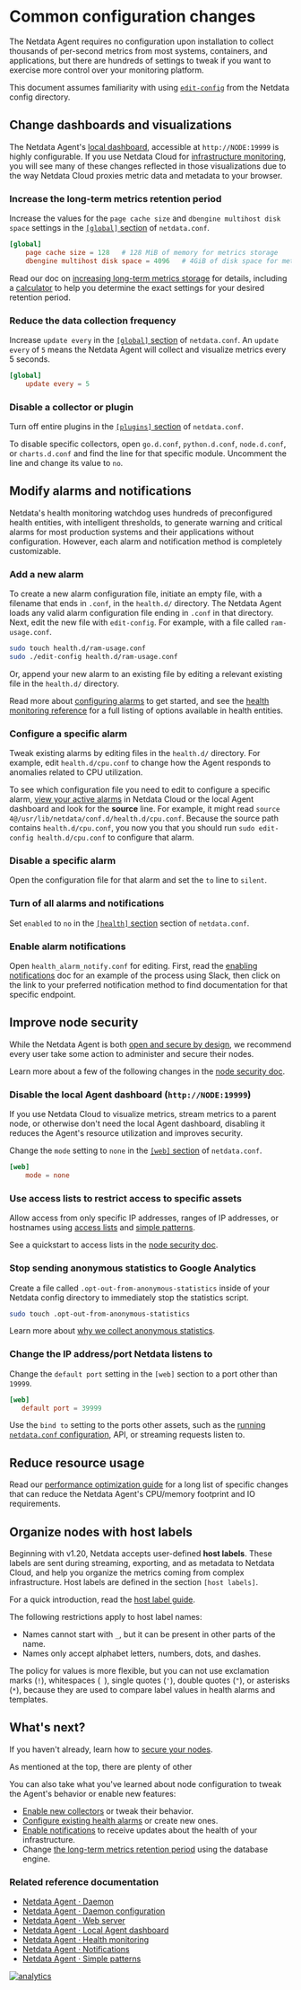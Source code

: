 <!--
title: "Common configuration changes"
description: "See the most popular configuration changes to make to the Netdata Agent, including longer metrics retention, reduce sampling, and more."
custom_edit_url: https://github.com/netdata/netdata/edit/master/docs/configure/common-changes.md
-->

# Common configuration changes

The Netdata Agent requires no configuration upon installation to collect thousands of per-second metrics from most
systems, containers, and applications, but there are hundreds of settings to tweak if you want to exercise more control
over your monitoring platform.

This document assumes familiarity with using [`edit-config`](/docs/configure/nodes.md) from the Netdata config
directory.

## Change dashboards and visualizations

The Netdata Agent's [local dashboard](/web/gui/README.md), accessible at `http://NODE:19999` is highly configurable. If
you use Netdata Cloud for [infrastructure monitoring](/docs/quickstart/infrastructure.md), you will see many of these
changes reflected in those visualizations due to the way Netdata Cloud proxies metric data and metadata to your browser.

### Increase the long-term metrics retention period

Increase the values for the `page cache size` and `dbengine multihost disk space` settings in the [`[global]`
section](/daemon/config/README.md#global-section-options) of `netdata.conf`.

```conf
[global]
    page cache size = 128   # 128 MiB of memory for metrics storage
    dbengine multihost disk space = 4096   # 4GiB of disk space for metrics storage
```

Read our doc on [increasing long-term metrics storage](/docs/store/change-metrics-storage.md) for details, including a
[calculator](/docs/store/change-metrics-storage.md#calculate-the-system-resources-RAM-disk-space-needed-to-store-metrics)
to help you determine the exact settings for your desired retention period.

### Reduce the data collection frequency

Increase `update every` in the [`[global]` section](/daemon/config/README.md#global-section-options) of `netdata.conf`.
An `update every` of `5` means the Netdata Agent will collect and visualize metrics every 5 seconds.

```conf
[global]
    update every = 5
```

### Disable a collector or plugin

Turn off entire plugins in the [`[plugins]` section](/daemon/config/README.md#plugins-section-options) of
`netdata.conf`.

To disable specific collectors, open `go.d.conf`, `python.d.conf`, `node.d.conf`, or `charts.d.conf` and find the line
for that specific module. Uncomment the line and change its value to `no`.

## Modify alarms and notifications

Netdata's health monitoring watchdog uses hundreds of preconfigured health entities, with intelligent thresholds, to
generate warning and critical alarms for most production systems and their applications without configuration. However,
each alarm and notification method is completely customizable.

### Add a new alarm

To create a new alarm configuration file, initiate an empty file, with a filename that ends in `.conf`, in the
`health.d/` directory. The Netdata Agent loads any valid alarm configuration file ending in `.conf` in that directory.
Next, edit the new file with `edit-config`. For example, with a file called `ram-usage.conf`.

```bash
sudo touch health.d/ram-usage.conf
sudo ./edit-config health.d/ram-usage.conf
```

Or, append your new alarm to an existing file by editing a relevant existing file in the `health.d/` directory.

Read more about [configuring alarms](/docs/monitor/configure-alarms.md) to get started, and see the [health monitoring
reference](/health/REFERENCE.md) for a full listing of options available in health entities.

### Configure a specific alarm

Tweak existing alarms by editing files in the `health.d/` directory. For example, edit `health.d/cpu.conf` to change how
the Agent responds to anomalies related to CPU utilization.

To see which configuration file you need to edit to configure a specific alarm, [view your active
alarms](/docs/monitor/view-active-alarms.md) in Netdata Cloud or the local Agent dashboard and look for the **source**
line. For example, it might read `source  4@/usr/lib/netdata/conf.d/health.d/cpu.conf`. Because the source path contains
`health.d/cpu.conf`, you now you that you should run `sudo edit-config health.d/cpu.conf` to configure that alarm.

### Disable a specific alarm

Open the configuration file for that alarm and set the `to` line to `silent`.

### Turn of all alarms and notifications

Set `enabled` to `no` in the [`[health]` section](/daemon/config/README.md#health-section-options) section of
`netdata.conf`.

### Enable alarm notifications

Open `health_alarm_notify.conf` for editing. First, read the [enabling
notifications](/docs/monitor/enable-notifications.md#netdata-agent) doc for an example of the process using Slack, then
click on the link to your preferred notification method to find documentation for that specific endpoint.

## Improve node security

While the Netdata Agent is both [open and secure by design](https://www.netdata.cloud/blog/netdata-agent-dashboard/), we
recommend every user take some action to administer and secure their nodes.

Learn more about a few of the following changes in the [node security doc](/docs/configure/secure-nodes.md).

### Disable the local Agent dashboard (`http://NODE:19999`)

If you use Netdata Cloud to visualize metrics, stream metrics to a parent node, or otherwise don't need the local Agent
dashboard, disabling it reduces the Agent's resource utilization and improves security.

Change the `mode` setting to `none` in the [`[web]` section](/web/server/README.md#configuration) of `netdata.conf`.

```conf
[web]
    mode = none
```

### Use access lists to restrict access to specific assets

Allow access from only specific IP addresses, ranges of IP addresses, or hostnames using [access
lists](/web/server/README.md#access-lists) and [simple patterns](/libnetdata/simple_pattern/README.md).

See a quickstart to access lists in the [node security
doc](/docs/configure/secure-nodes.md#restrict-access-to-the-local-dashboard).

### Stop sending anonymous statistics to Google Analytics

Create a file called `.opt-out-from-anonymous-statistics` inside of your Netdata config directory to immediately stop
the statistics script.

```bash
sudo touch .opt-out-from-anonymous-statistics
```

Learn more about [why we collect anonymous statistics](/docs/anonymous-statistics.md).

### Change the IP address/port Netdata listens to

Change the `default port` setting in the `[web]` section to a port other than `19999`.

```conf
[web]
   default port = 39999
```

Use the `bind to` setting to the ports other assets, such as the [running `netdata.conf`
configuration](/docs/configure/nodes.md#see-an-agents-running-configuration), API, or streaming requests listen to.

## Reduce resource usage

Read our [performance optimization guide](/docs/guides/configure/performance.md) for a long list of specific changes
that can reduce the Netdata Agent's CPU/memory footprint and IO requirements.

## Organize nodes with host labels

Beginning with v1.20, Netdata accepts user-defined **host labels**. These labels are sent during streaming, exporting,
and as metadata to Netdata Cloud, and help you organize the metrics coming from complex infrastructure. Host labels are
defined in the section `[host labels]`. 

For a quick introduction, read the [host label guide](/docs/guides/using-host-labels.md).

The following restrictions apply to host label names: 
 
-   Names cannot start with `_`, but it can be present in other parts of the name.
-   Names only accept alphabet letters, numbers, dots, and dashes.

The policy for values is more flexible, but you can not use exclamation marks (`!`), whitespaces (` `), single quotes
(`'`), double quotes (`"`), or asterisks (`*`), because they are used to compare label values in health alarms and
templates.

## What's next?

If you haven't already, learn how to [secure your nodes](/docs/configure/secure-nodes.md).

As mentioned at the top, there are plenty of other 

You can also take what you've learned about node configuration to tweak the Agent's behavior or enable new features:

- [Enable new collectors](/docs/collect/enable-configure.md) or tweak their behavior.
- [Configure existing health alarms](/docs/monitor/configure-alarms.md) or create new ones.
- [Enable notifications](/docs/monitor/enable-notifications.md) to receive updates about the health of your
  infrastructure.
- Change [the long-term metrics retention period](/docs/store/change-metrics-storage.md) using the database engine.

### Related reference documentation

- [Netdata Agent · Daemon](/health/README.md)
- [Netdata Agent · Daemon configuration](/daemon/config/README.md)
- [Netdata Agent · Web server](/web/server/README.md)
- [Netdata Agent · Local Agent dashboard](/web/gui/README.md)
- [Netdata Agent · Health monitoring](/health/REFERENCE.md)
- [Netdata Agent · Notifications](/health/notifications/README.md)
- [Netdata Agent · Simple patterns](/libnetdata/simple_pattern/README.md)

[![analytics](https://www.google-analytics.com/collect?v=1&aip=1&t=pageview&_s=1&ds=github&dr=https%3A%2F%2Fgithub.com%2Fnetdata%2Fnetdata&dl=https%3A%2F%2Fmy-netdata.io%2Fgithub%2Fdocs%2Fconfigure%2Fcommon-changes&_u=MAC~&cid=5792dfd7-8dc4-476b-af31-da2fdb9f93d2&tid=UA-64295674-3)](<>)
